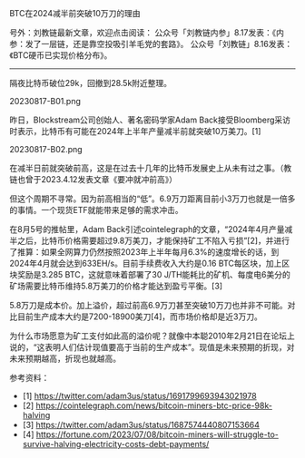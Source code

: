 
BTC在2024减半前突破10万刀的理由

号外：刘教链最新文章，欢迎点击阅读：
公众号「刘教链内参」8.17发表：《内参：发了一层链，还是靠空投吸引羊毛党的套路》。
公众号「刘教链」8.16发表：《BTC硬币已实现价格分布》。

* * *

隔夜比特币破位29k，回撤到28.5k附近整理。

20230817-B01.png

昨日，Blockstream公司创始人、著名密码学家Adam Back接受Bloomberg采访时表示，比特币有可能在2024年上半年产量减半前就突破10万美刀。[1]

20230817-B02.png

在减半日前就突破前高，这是在过去十几年的比特币发展史上从未有过之事。（教链也曾于2023.4.12发表文章《要冲就冲前高》）

但这个周期不寻常。因为前高相当的“低”。6.9万刀距离目前小3万刀也就是一倍多的事情。一个现货ETF就能带来足够的需求冲击。

在8月5号的推帖里，Adam Back引述cointelegraph的文章，“2024年4月产量减半之后，比特币价格需要超过9.8万美刀，才能保持矿工不陷入亏损”[2]，并进行了推算：如果全网算力仍然按照2023年上半年每月6.3%的速度增长的话，到2024年4月就会达到633EH/s。目前手续费收入大约是0.16 BTC每区块，加上区块奖励是3.285 BTC，这就意味着部署了30 J/TH能耗比的矿机、每度电6美分的矿场需要比特币维持5.8万美刀的价格才能达到盈亏平衡。[3]

5.8万刀是成本价。加上溢价，超过前高6.9万刀甚至突破10万刀也并非不可能。对比目前生产成本大约是7200-18900美刀[4]，而市场价格却是近3万刀。

为什么市场愿意为矿工支付如此高的溢价呢？就像中本聪2010年2月21日在论坛上说的，“这表明人们估计现值要高于当前的生产成本”。现值是未来预期的折现，对未来预期越高，折现也就越高。


参考资料：
- [1] https://twitter.com/adam3us/status/1691799693943021978
- [2] https://cointelegraph.com/news/bitcoin-miners-btc-price-98k-halving
- [3] https://twitter.com/adam3us/status/1687574440807153664
- [4] https://fortune.com/2023/07/08/bitcoin-miners-will-struggle-to-survive-halving-electricity-costs-debt-payments/


